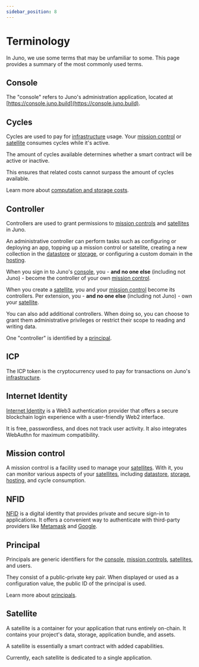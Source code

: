 ```yaml
---
sidebar_position: 8
---
```


# Terminology

In Juno, we use some terms that may be unfamiliar to some. This page provides a summary of the most commonly used terms.

## Console

The "console" refers to Juno's administration application, located at [https://console.juno.build](https://console.juno.build).

## Cycles

Cycles are used to pay for [infrastructure] usage. Your [mission control] or [satellite] consumes cycles while it's active.

The amount of cycles available determines whether a smart contract will be active or inactive.

This ensures that related costs cannot surpass the amount of cycles available.

Learn more about [computation and storage costs](https://internetcomputer.org/docs/current/developer-docs/deploy/computation-and-storage-costs).

## Controller

Controllers are used to grant permissions to [mission controls] and [satellites] in Juno.

An administrative controller can perform tasks such as configuring or deploying an app, topping up a mission control or satellite, creating a new collection in the [datastore](build/datastore.md) or [storage](build/storage.md), or configuring a custom domain in the [hosting](build/hosting.md).

When you sign in to Juno's [console], you - **and no one else** (including not Juno) - become the controller of your own [mission control].

When you create a [satellite], you and your [mission control] become its controllers. Per extension, you - **and no one else** (including not Juno) - own your [satellite].

You can also add additional controllers. When doing so, you can choose to grant them administrative privileges or restrict their scope to reading and writing data.

One "controller" is identified by a [principal](terminology.md#principal).

## ICP

The ICP token is the cryptocurrency used to pay for transactions on Juno's [infrastructure].

## Internet Identity

[Internet Identity](https://internetcomputer.org/internet-identity) is a Web3 authentication provider that offers a secure blockchain login experience with a user-friendly Web2 interface.

It is free, passwordless, and does not track user activity. It also integrates WebAuthn for maximum compatibility.

## Mission control

A mission control is a facility used to manage your [satellites]. With it, you can monitor various aspects of your [satellites], including [datastore](build/datastore.md), [storage](build/storage.md), [hosting](build/hosting.md), and cycle consumption.

## NFID

[NFID](https://nfid.one) is a digital identity that provides private and secure sign-in to applications. It offers a convenient way to authenticate with third-party providers like [Metamask](https://metamask.io/) and [Google](https://www.google.com/account/about/).

## Principal

Principals are generic identifiers for the [console], [mission controls], [satellites], and users.

They consist of a public-private key pair. When displayed or used as a configuration value, the public ID of the principal is used.

Learn more about [principals](https://internetcomputer.org/docs/current/references/ic-interface-spec#principal).

## Satellite

A satellite is a container for your application that runs entirely on-chain. It contains your project's data, storage, application bundle, and assets.

A satellite is essentially a smart contract with added capabilities.

Currently, each satellite is dedicated to a single application.

[console]: terminology.md#console
[satellite]: terminology.md#satellite
[satellites]: terminology.md#satellite
[mission control]: terminology.md#mission-control
[mission controls]: terminology.md#mission-control
[infrastructure]: category/infrastructure
